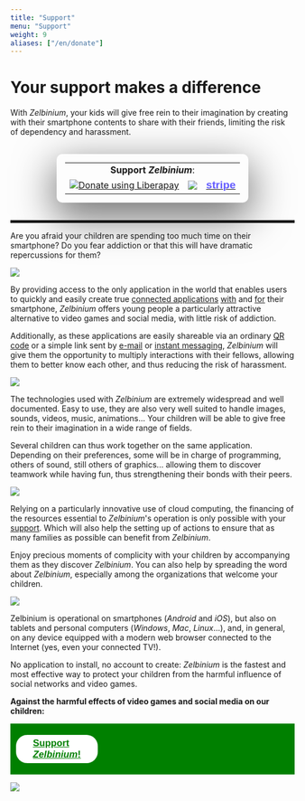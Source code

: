 ```yaml
---
title: "Support"
menu: "Support"
weight: 9
aliases: ["/en/donate"]
---
```


<!--
  Si URL modifiée, mettre à jour raccourci 'k7347z9w'.
-->

# Your support makes a difference

<!--
<center>
    <img style="box-shadow: rgba(0, 0, 0, 0.56) 0px 22px 70px 4px; border-radius: 15px;" src="CrowdfundingAnimation.gif" alt="Logo *Zelbinium*"/>
</center>

<br/>

-->

With *Zelbinium*, your kids will give free rein to their imagination by creating with their smartphone contents to share with their friends, limiting the risk of dependency and harassment.

<br/>

<style>
  /* Retrait règle thème Hugo. */
  .markdown table tr:nth-child(2n) {
	  background: initial;
  }
</style>

<span id="support"/>

<div>
  <table style="padding: 15px; border-radius: 10px; box-shadow: rgba(0, 0, 0, 0.56) 0px 22px 70px 4px;width: fit-content; margin: auto;">
    <tr>
      <td colspan="3" style="border: none; text-align: center;">
        <span style="white-space: no-wrap; width: 100%;"><b>Support <em>Zelbinium</em></b>:</span> 
    </td>
    </tr>
    <tr>
      <td>
        <script src="https://liberapay.com/Epeios/widgets/button.js"></script>
        <noscript>
          <a href="https://liberapay.com/Epeios/donate">
          <img alt="Donate using Liberapay" src="https://liberapay.com/assets/widgets/donate.svg">
        </noscript>
        </a>
      </td>
      <td style="vertical-align: middle;">
        <a style="display: flex;" href="https://github.com/sponsors/epeios-q37">
          <img style="margin: initial;" src="https://img.shields.io/static/v1?label=Sponsor&message=%E2%9D%A4&logo=GitHub"></img>
        </a>
      </td>
      <td>
        <a href="https://donate.stripe.com/7sIcOq9Cm7sc5RS000">
          <span style="font-family: sans-serif; font-size: larger; font-weight: bold; color: #635bff;">stripe</span>
        </a>
      </td>
      <!--td style="vertical-align: middle;">
        <a style="display: flex;" href="https://www.kisskissbankbank.com/en/projects/zelbinium">
          <img style="max-height: 30px;" src="./KissKissBankBank.png"></img>
        </a>
      </td-->
    </tr>
  </table>
</div>

<br/>

<hr style="height: 5px;"/>

Are you afraid your children are spending too much time on their smartphone? Do you fear addiction or that this will have dramatic repercussions for them?

![](./Cyberharcelement.jpeg)

By providing access to the only application in the world that enables users to quickly and easily create true [connected applications](https://en.wikipedia.org/wiki/Web_application) <u>with</u> and <u>for</u> their smartphone, *Zelbinium* offers young people a particularly attractive alternative to video games and social media, with little risk of addiction.

Additionally, as these applications are easily shareable via an ordinary [QR code](https://en.wikipedia.org/wiki/QR_code) or a simple link sent by [e-mail](https://en.wikipedia.org/wiki/Email) or [instant messaging](https://en.wikipedia.org/wiki/Instant_messaging), *Zelbinium* will give them the opportunity to multiply interactions with their fellows, allowing them to better know each other, and thus reducing the risk of harassment.

![](./SafeSocialMedia.jpeg)

The technologies used with *Zelbinium* are extremely widespread and well documented. Easy to use, they are also very well suited to handle images, sounds, videos, music, animations... Your children will be able to give free rein to their imagination in a wide range of fields.

Several children can thus work together on the same application. Depending on their preferences, some will be in charge of programming, others of sound, still others of graphics... allowing them to discover teamwork while having fun, thus strengthening their bonds with their peers.

![](./Collaboration.jpeg)

Relying on a particularly innovative use of cloud computing, the financing of the resources essential to *Zelbinium*'s operation is only possible with your [support](#support). Which will also help the setting up of actions to ensure that as many families as possible can benefit from *Zelbinium*.

Enjoy precious moments of complicity with your children by accompanying them as they discover *Zelbinium*. You can also help by spreading the word about *Zelbinium*, especially among the organizations that welcome your children.

![](./Complicity.jpeg)

Zelbinium is operational on smartphones (*Android* and *iOS*), but also on tablets and personal computers (*Windows*, *Mac*, *Linux*...), and, in general, on any device equipped with a modern web browser connected to the Internet (yes, even your connected TV!).

No application to install, no account to create: *Zelbinium* is the fastest and most effective way to protect your children from the harmful influence of social networks and video games.

**Against the harmful effects of video games and social media on our children:**

<div style="margin-bottom: 10px; background-color: green; font-size: larger; padding: 10px;">
  <span style="display: flex; width: 100;">
    <a style="margin: auto; background-color: white; color: green; border-radius: 20px; font-family: sans-serif; font-weight: bold; padding: 5px 30px; margin: 10px auto" href="#support">
      <span>Support <em>Zelbinium</em>!</span>
    </a>
  </span>
</div>

[![](./Contribute.jpeg)](#support)

<!-- Helpers -->

<link rel="stylesheet" type="text/css" href="/support.css"/>
<script src="/support.js"></script>
